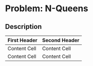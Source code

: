 # Problem: N-Queens

## Description

| First Header  | Second Header |
| ------------- | ------------- |
| Content Cell  | Content Cell  |
| Content Cell  | Content Cell  |